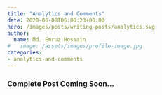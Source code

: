 ```yaml
---
title: "Analytics and Comments"
date: 2020-06-08T06:00:23+06:00
hero: /images/posts/writing-posts/analytics.svg
author:
  name: Md. Emruz Hossain
#   image: /assets/images/profile-image.jpg
categories:
- analytics-and-comments
---
```


### Complete Post Coming Soon...
